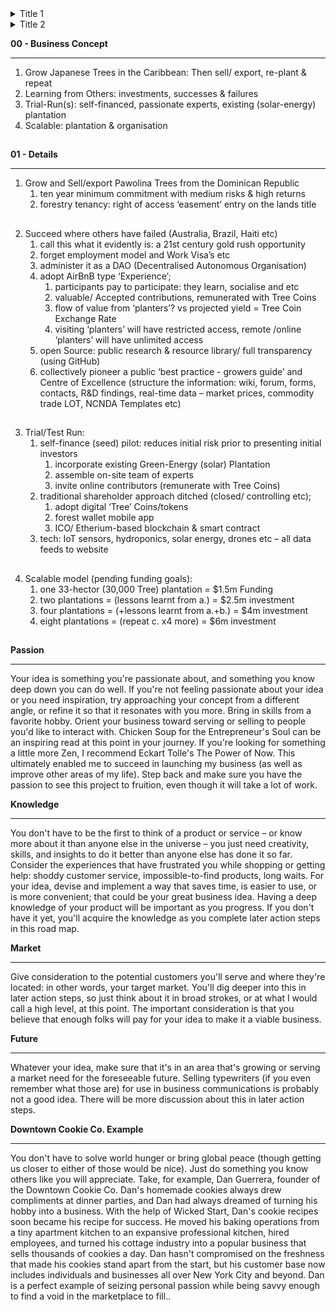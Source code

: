 <details>
           <summary>Title 1</summary>
           <p>Content 1 Content 1 Content 1 Content 1 Content 1</p>
         </details>

<details>
           <summary>Title 2</summary>
           <p>Content 2 Content 2 Content 2 Content 2 Content 2</p>
         </details>     


**00 - Business Concept**
- - - -             
                  
1. Grow Japanese Trees in the Caribbean:  Then sell/ export, re-plant & repeat
1. Learning from Others: investments, successes & failures
1. Trial-Run(s): self-financed, passionate experts, existing (solar-energy) plantation
1. Scalable: plantation & organisation
##   
 



**01 - Details**
- - - -

1. Grow and Sell/export Pawolina Trees from the Dominican Republic
   1.  ten year minimum commitment with medium risks & high returns
   2. forestry tenancy: right of access ‘easement’ entry on the lands title
##    
 
2. Succeed where others have failed (Australia, Brazil, Haiti etc)
   1. call this what it evidently is: a 21st century gold rush opportunity
   2. forget employment model and Work Visa’s etc
   3. administer it as a DAO (Decentralised Autonomous Organisation)
   4. adopt AirBnB type ‘Experience’;
      1. participants pay to participate: they learn, socialise and etc
      2. valuable/ Accepted contributions, remunerated with Tree Coins
      3. flow of value from ‘planters’? vs projected yield = Tree Coin Exchange Rate
      4. visiting ‘planters’ will have restricted access, remote /online ‘planters’ will have unlimited access  
   5. open Source: public research & resource library/  full transparency (using GitHub)
   6. collectively pioneer a public ‘best practice - growers guide’ and Centre of Excellence (structure the information: wiki, forum, forms, contacts, R&D findings, real-time data – market prices, commodity trade LOT, NCNDA Templates etc)
## 

3. Trial/Test Run:
   1. self-finance (seed) pilot: reduces initial risk prior to presenting initial investors
      1. incorporate existing Green-Energy (solar) Plantation
      2. assemble on-site team of experts
      3. invite online contributors (remunerate with Tree Coins)
   2. traditional shareholder approach ditched (closed/ controlling etc);
      1. adopt digital ‘Tree’ Coins/tokens
      2. forest wallet mobile app 
      3. ICO/ Etherium-based blockchain & smart contract
   3. tech: IoT sensors, hydroponics, solar energy, drones etc – all data feeds to website
##
 
4. Scalable model (pending funding goals):
   1. one 33-hector (30,000 Tree) plantation = $1.5m Funding
   2. two plantations = (lessons learnt from a.)  = $2.5m investment
   3. four plantations = (+lessons learnt from a.+b.)  = $4m investment
   4. eight plantations = (repeat c. x4 more) = $6m investment
##

**Passion**
- - - -    
Your idea is something you're passionate about, and something you know deep down you can do well. If you're not feeling passionate about your idea or you need inspiration, try approaching your concept from a different angle, or refine it so that it resonates with you more. Bring in skills from a favorite hobby. Orient your business toward serving or selling to people you'd like to interact with. Chicken Soup for the Entrepreneur's Soul can be an inspiring read at this point in your journey. If you're looking for something a little more Zen, I recommend Eckart Tolle's The Power of Now. This ultimately enabled me to succeed in launching my business (as well as improve other areas of my life). Step back and make sure you have the passion to see this project to fruition, even though it will take a lot of work.

**Knowledge**
- - - -    
You don't have to be the first to think of a product or service – or know more about it than anyone else in the universe – you just need creativity, skills, and insights to do it better than anyone else has done it so far. Consider the experiences that have frustrated you while shopping or getting help: shoddy customer service, impossible-to-find products, long waits. For your idea, devise and implement a way that saves time, is easier to use, or is more convenient; that could be your great business idea. Having a deep knowledge of your product will be important as you progress. If you don't have it yet, you'll acquire the knowledge as you complete later action steps in this road map.

**Market**
- - - -    
Give consideration to the potential customers you'll serve and where they're located: in other words, your target market. You'll dig deeper into this in later action steps, so just think about it in broad strokes, or at what I would call a high level, at this point. The important consideration is that you believe that enough folks will pay for your idea to make it a viable business.

**Future**
- - - -    
Whatever your idea, make sure that it's in an area that's growing or serving a market need for the foreseeable future. Selling typewriters (if you even remember what those are) for use in business communications is probably not a good idea. There will be more discussion about this in later action steps.
 
**Downtown Cookie Co. Example**
- - - -    
You don't have to solve world hunger or bring global peace (though getting us closer to either of those would be nice). Just do something you know others like you will appreciate. Take, for example, Dan Guerrera, founder of the Downtown Cookie Co. Dan's homemade cookies always drew compliments at dinner parties, and Dan had always dreamed of turning his hobby into a business. With the help of Wicked Start, Dan's cookie recipes soon became his recipe for success. He moved his baking operations from a tiny apartment kitchen to an expansive professional kitchen, hired employees, and turned his cottage industry into a popular business that sells thousands of cookies a day. Dan hasn't compromised on the freshness that made his cookies stand apart from the start, but his customer base now includes individuals and businesses all over New York City and beyond. Dan is a perfect example of seizing personal passion while being savvy enough to find a void in the marketplace to fill..
